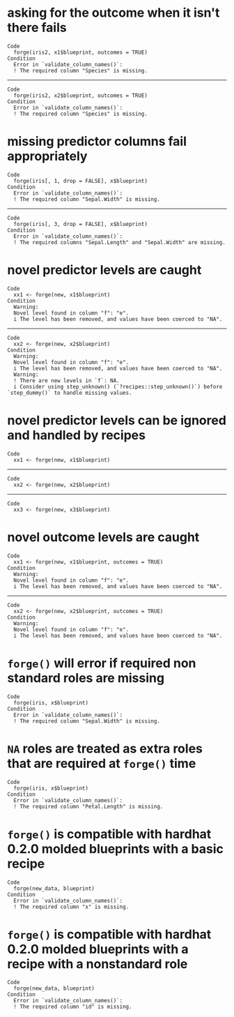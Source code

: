 # asking for the outcome when it isn't there fails

    Code
      forge(iris2, x1$blueprint, outcomes = TRUE)
    Condition
      Error in `validate_column_names()`:
      ! The required column "Species" is missing.

---

    Code
      forge(iris2, x2$blueprint, outcomes = TRUE)
    Condition
      Error in `validate_column_names()`:
      ! The required column "Species" is missing.

# missing predictor columns fail appropriately

    Code
      forge(iris[, 1, drop = FALSE], x$blueprint)
    Condition
      Error in `validate_column_names()`:
      ! The required column "Sepal.Width" is missing.

---

    Code
      forge(iris[, 3, drop = FALSE], x$blueprint)
    Condition
      Error in `validate_column_names()`:
      ! The required columns "Sepal.Length" and "Sepal.Width" are missing.

# novel predictor levels are caught

    Code
      xx1 <- forge(new, x1$blueprint)
    Condition
      Warning:
      Novel level found in column "f": "e".
      i The level has been removed, and values have been coerced to "NA".

---

    Code
      xx2 <- forge(new, x2$blueprint)
    Condition
      Warning:
      Novel level found in column "f": "e".
      i The level has been removed, and values have been coerced to "NA".
      Warning:
      ! There are new levels in `f`: NA.
      i Consider using step_unknown() (`?recipes::step_unknown()`) before `step_dummy()` to handle missing values.

# novel predictor levels can be ignored and handled by recipes

    Code
      xx1 <- forge(new, x1$blueprint)

---

    Code
      xx2 <- forge(new, x2$blueprint)

---

    Code
      xx3 <- forge(new, x3$blueprint)

# novel outcome levels are caught

    Code
      xx1 <- forge(new, x1$blueprint, outcomes = TRUE)
    Condition
      Warning:
      Novel level found in column "f": "e".
      i The level has been removed, and values have been coerced to "NA".

---

    Code
      xx2 <- forge(new, x2$blueprint, outcomes = TRUE)
    Condition
      Warning:
      Novel level found in column "f": "e".
      i The level has been removed, and values have been coerced to "NA".

# `forge()` will error if required non standard roles are missing

    Code
      forge(iris, x$blueprint)
    Condition
      Error in `validate_column_names()`:
      ! The required column "Sepal.Width" is missing.

# `NA` roles are treated as extra roles that are required at `forge()` time

    Code
      forge(iris, x$blueprint)
    Condition
      Error in `validate_column_names()`:
      ! The required column "Petal.Length" is missing.

# `forge()` is compatible with hardhat 0.2.0 molded blueprints with a basic recipe

    Code
      forge(new_data, blueprint)
    Condition
      Error in `validate_column_names()`:
      ! The required column "x" is missing.

# `forge()` is compatible with hardhat 0.2.0 molded blueprints with a recipe with a nonstandard role

    Code
      forge(new_data, blueprint)
    Condition
      Error in `validate_column_names()`:
      ! The required column "id" is missing.

